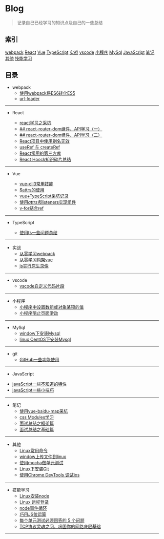 # Blog

> 记录自己已经学习的知识点及自己的一些总结

## 索引

[webpack](#webpack)
[React](#React)
[Vue](#vue)
[TypeScript](#TypeScript)
[实战](#实战)
[vscode](#vscode)
[小程序](#小程序)
[MySql](#MySql)
[JavaScript](#JavaScript)
[笔记](#笔记)
[其他](#其他)
[技能学习](#技能学习)

## 目录

* <a id="wepback">webpack</a>
    - [使用webpack将ES6转化ES5](https://github.com/smallmonsters/Blog/blob/master/201911/2.md)
    - [url-loader](https://github.com/smallmonsters/Blog/blob/master/201911/3.md)

---

* <a id="React">React</a>

    - [react学习之采坑](https://github.com/smallmonsters/Blog/blob/master/201912/5.md)
    <!-- - [搭建React开发环境](https://github.com/smallmonsters/Blog/blob/master/202002/1.md) -->
    - [## react-router-dom组件、API学习（一）](https://github.com/smallmonsters/Blog/blob/master/202002/2.md)
    - [## react-router-dom组件、API学习（二）](https://github.com/smallmonsters/Blog/blob/master/202002/4.md)
    <!-- - [## react-router-dom组件、API学习（三）](https://github.com/smallmonsters/Blog/blob/master/202002/5.md) -->
    - [React项目中使用别名无效](https://github.com/smallmonsters/Blog/blob/master/202002/3.md)
    - [useRef 与 createRef](https://github.com/smallmonsters/Blog/blob/master/202003/1.md)
    - [React常用的第三方库](https://github.com/smallmonsters/Blog/blob/master/202002/7.md)
    - [React Hoock知识碎片总结
](https://github.com/smallmonsters/Blog/blob/master/202005/1.md)

---

* <a id="Vue">Vue</a>

    - [vue-cli3常用技能](https://github.com/smallmonsters/Blog/blob/master/201911/9.md)
    - [$attrs的使用](https://github.com/smallmonsters/Blog/blob/master/201911/10.md)
    - [vue+TypeScript采坑记录](https://github.com/smallmonsters/Blog/blob/master/201911/20.md)
    - [使用$attrs和$listeners实现组件](https://github.com/smallmonsters/Blog/blob/master/201912/1.md)
    - [v-for结合ref](https://github.com/smallmonsters/Blog/blob/master/2020/1.md)


---

* <a id="TypeScript">TypeScript</a>

    - [使用ts一些问题总结](https://github.com/smallmonsters/Blog/blob/master/201912/2.md)
    <!-- - [如何写一个ts定义文件](https://github.com/smallmonsters/Blog/blob/master/202005/2.md) -->

---

* <a id="实战">实战</a>
    - [从零学习webpack](https://github.com/smallmonsters/webpack_study)
    - [从零学习构架vue](https://github.com/smallmonsters/vue_typescript_practice)
    - [js实行原生录像](https://github.com/smallmonsters/js-vidoe)
    <!-- - [React学习demo集合](https://github.com/smallmonsters/react-demo-gather) -->

---

* <a id="vscode">vscode</a>
   - [vscode自定义代码片段](https://github.com/smallmonsters/Blog/blob/master/201911/11.md)

---

* <a id="小程序">小程序</a>
    - [小程序中设置数组或对象某项的值](https://github.com/smallmonsters/Blog/blob/master/201911/4.md)
    - [小程序阻止页面滑动](https://github.com/smallmonsters/Blog/blob/master/201911/5.md)

---

* <a id="MySql">MySql</a>
    - [window下安装Mysql](https://github.com/smallmonsters/Blog/blob/master/201911/14.md)
    - [linux CentOS下安装Mysql](https://github.com/smallmonsters/Blog/blob/master/201911/17.md)

---

* <a id="git">git</a>
    - [GitHub一些功能使用](https://github.com/smallmonsters/Blog/blob/master/201912/4.md)

---

* <a id="JavaScript">JavaScript</a>
 - [javaScript一些不知道的特性](https://github.com/smallmonsters/Blog/blob/master/201911/16.md)
 - [javaScript一些小技巧](https://github.com/smallmonsters/Blog/blob/master/202002/5.md)

---

* <a id="笔记">笔记</a>
    <!-- - [不用加减乘除运算符，求整数的7倍](https://github.com/smallmonsters/Blog/blob/master/201911/8.md) -->
    - [使用vue-baidu-map采坑](https://github.com/smallmonsters/Blog/blob/master/201911/13.md)
    <!-- - [看了一些面试题/编程题总结](https://github.com/smallmonsters/Blog/blob/master/201911/15.md) -->
    - [css Modules学习](https://github.com/smallmonsters/Blog/blob/master/201911/19.md)
    - [面试总结之框架篇](https://github.com/smallmonsters/Blog/blob/master/202003/2.md)
    - [面试总结之基础篇](https://github.com/smallmonsters/Blog/blob/master/202004/1.md)

---

* <a id="其他">其他</a>
    - [Linux常用命令](https://github.com/smallmonsters/Blog/blob/master/201911/6.md)
    - [window上传文件到linux](https://github.com/smallmonsters/Blog/blob/master/201911/7.md)
    - [使用mocha做单元测试](https://github.com/smallmonsters/Blog/blob/master/201911/1.md)
    - [Linux下安装Git](https://github.com/smallmonsters/Blog/blob/master/201911/18.md)
    - [使用Chrome DevTools 调试ios](https://github.com/smallmonsters/Blog/blob/master/202001/2.md)
    <!-- - [使用依赖只有安全漏洞,如何更新]() -->

---

* <a id="技能学习">技能学习</a>
    - [Linux安装node](https://blog.csdn.net/putao2062/article/details/79647597)
    - [Linux 远程登录](https://www.runoob.com/linux/linux-remote-login.html)
    - [node事件循环](http://www.ruanyifeng.com/blog/2018/02/node-event-loop.html)
    - [巧用JS位运算](https://juejin.im/post/5a9ebc376fb9a028c6753d0e)
    - [每个单元测试必须回答的 5 个问题](https://75.team/post/5-questions-every-unit-test-must-answer.html)
    <!-- - [React生命周期](https://blog.bitsrc.io/react-16-lifecycle-methods-how-and-when-to-use-them-f4ad31fb2282) -->
    - [TCP协议灵魂之问，巩固你的网路底层基础](https://juejin.im/post/5e527c58e51d4526c654bf41#heading-14)

----

